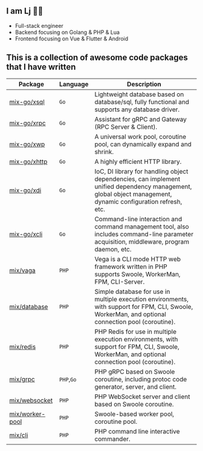## I am Lj 🏂🏻

- Full-stack engineer
- Backend focusing on Golang & PHP & Lua
- Frontend focusing on Vue & Flutter & Android

## This is a collection of awesome code packages that I have written

| Package                                                   | Language   | Description                                                                                                                                                  |
|-----------------------------------------------------------|------------|--------------------------------------------------------------------------------------------------------------------------------------------------------------|
| [mix-go/xsql](https://github.com/mix-go/xsql)             | `Go`       | Lightweight database based on database/sql, fully functional and supports any database driver.                                                               |
| [mix-go/xrpc](https://github.com/mix-go/xrpc)             | `Go`       | Assistant for gRPC and Gateway (RPC Server & Client).                                                                                                        
| [mix-go/xwp](https://github.com/mix-go/xwp)               | `Go`       | A universal work pool, coroutine pool, can dynamically expand and shrink.                                                                                    |                                                                                                                      |
| [mix-go/xhttp](https://github.com/mix-go/xhttp)           | `Go`       | A highly efficient HTTP library.                                                                                                                             |
| [mix-go/xdi](https://github.com/mix-go/xdi)               | `Go`       | IoC, DI library for handling object dependencies, can implement unified dependency management, global object management, dynamic configuration refresh, etc. |
| [mix-go/xcli](https://github.com/mix-go/xcli)             | `Go`       | Command-line interaction and command management tool, also includes command-line parameter acquisition, middleware, program daemon, etc.                     |
| [mix/vaga](https://github.com/mix-php/vega)               | `PHP`      | Vega is a CLI mode HTTP web framework written in PHP supports Swoole, WorkerMan, FPM, CLI-Server.                                                            |
| [mix/database](https://github.com/mix-php/database)       | `PHP`      | Simple database for use in multiple execution environments, with support for FPM, CLI, Swoole, WorkerMan, and optional connection pool (coroutine).          |
| [mix/redis](https://github.com/mix-php/redis)             | `PHP`      | PHP Redis for use in multiple execution environments, with support for FPM, CLI, Swoole, WorkerMan, and optional connection pool (coroutine).                |
| [mix/grpc](https://github.com/mix-php/grpc)               | `PHP`,`Go` | PHP gRPC based on Swoole coroutine, including protoc code generator, server, and client.                                                                     |
| [mix/websocket](https://github.com/mix-php/websocket)     | `PHP`      | PHP WebSocket server and client based on Swoole coroutine.                                                                                                   |
| [mix/worker-pool](https://github.com/mix-php/worker-pool) | `PHP`      | Swoole-based worker pool, coroutine pool.                                                                                                                    |
| [mix/cli](https://github.com/mix-php/cli)                 | `PHP`      | PHP command line interactive commander.                                                                                                                      |
